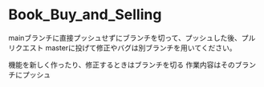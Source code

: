 # Book_Buy_and_Selling
mainブランチに直接プッシュせずにブランチを切って、プッシュした後、プルリクエスト
masterに投げて修正やバグは別ブランチを用いてください。

機能を新しく作ったり、修正するときはブランチを切る
作業内容はそのブランチにプッシュ

